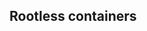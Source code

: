 <!-- .slide: id="rootless" class="center" style="text-align: center; vertical-align: middle" -->

## Rootless containers
